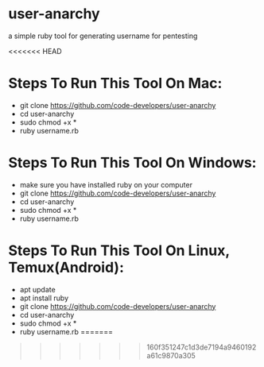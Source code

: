 # user-anarchy
a simple ruby tool for generating username for pentesting

<<<<<<< HEAD
# Steps To Run This Tool On Mac:
- git clone https://github.com/code-developers/user-anarchy
- cd user-anarchy
- sudo chmod +x *  
- ruby username.rb

# Steps To Run This Tool On Windows:
- make sure you have installed ruby on your computer
- git clone https://github.com/code-developers/user-anarchy
- cd user-anarchy
- sudo chmod +x *
- ruby username.rb

# Steps To Run This Tool On Linux, Temux(Android):
- apt update
- apt install ruby
- git clone https://github.com/code-developers/user-anarchy
- cd user-anarchy
- sudo chmod +x *
- ruby username.rb
=======
>>>>>>> 160f351247c1d3de7194a9460192a61c9870a305
